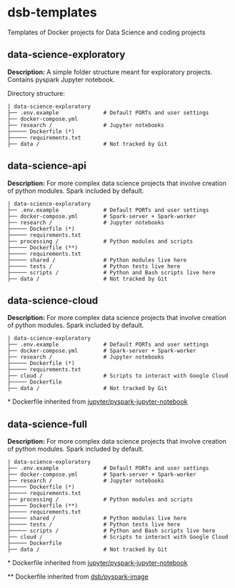 # dsb-templates

Templates of Docker projects for Data Science and coding projects


## data-science-exploratory

**Description:** A simple folder structure meant for exploratory projects. Contains pyspark Jupyter notebook.

Directory structure:

```
| data-science-exploratory
├── .env.example              # Default PORTs and user settings
├── docker-compose.yml
├── research /                # Jupyter notebooks
├───── Dockerfile (*)
├───── requirements.txt
├── data /                    # Not tracked by Git

```

## data-science-api

**Description:** For more complex data science projects that involve creation of python modules. Spark included by default.

```
| data-science-exploratory
├── .env.example              # Default PORTs and user settings
├── docker-compose.yml        # Spark-server + Spark-worker
├── research /                # Jupyter notebooks
├───── Dockerfile (*)
├───── requirements.txt
├── processing /              # Python modules and scripts
├───── Dockerfile (**)
├───── requirements.txt
├───── shared /               # Python modules live here
├───── tests /                # Python tests live here
├───── scripts /              # Python and Bash scripts live here
├── data /                    # Not tracked by Git

```

## data-science-cloud

**Description:** For more complex data science projects that involve creation of python modules. Spark included by default.

```
| data-science-exploratory
├── .env.example              # Default PORTs and user settings
├── docker-compose.yml        # Spark-server + Spark-worker
├── research /                # Jupyter notebooks
├───── Dockerfile (*)
├───── requirements.txt
├── cloud /                   # Scripts to interact with Google Cloud
├───── Dockerfile
├── data /                    # Not tracked by Git

```

\* Dockerfile inherited from [jupyter/pyspark-jupyter-notebook](https://hub.docker.com/r/jupyter/pyspark-notebook/)


## data-science-full

**Description:** For more complex data science projects that involve creation of python modules. Spark included by default.

```
| data-science-exploratory
├── .env.example              # Default PORTs and user settings
├── docker-compose.yml        # Spark-server + Spark-worker
├── research /                # Jupyter notebooks
├───── Dockerfile (*)
├───── requirements.txt
├── processing /              # Python modules and scripts
├───── Dockerfile (**)
├───── requirements.txt
├───── shared /               # Python modules live here
├───── tests /                # Python tests live here
├───── scripts /              # Python and Bash scripts live here
├── cloud /                   # Scripts to interact with Google Cloud
├───── Dockerfile
├── data /                    # Not tracked by Git

```

\* Dockerfile inherited from [jupyter/pyspark-jupyter-notebook](https://hub.docker.com/r/jupyter/pyspark-notebook/)

\** Dockerfile inherited from [dsb/pyspark-image](https://hub.docker.com/r/datasciencebrigade/pyspark-image)
